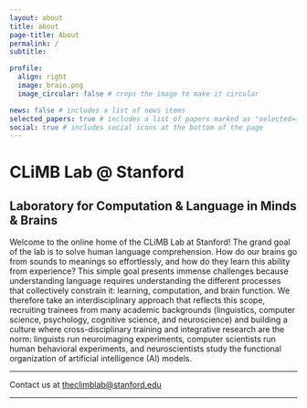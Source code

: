```yaml
---
layout: about
title: about
page-title: About
permalink: /
subtitle: 

profile:
  align: right
  image: brain.png
  image_circular: false # crops the image to make it circular

news: false # includes a list of news items
selected_papers: true # includes a list of papers marked as "selected={true}"
social: true # includes social icons at the bottom of the page
---
```


# CLiMB Lab @ Stanford
## Laboratory for Computation & Language in Minds & Brains

Welcome to the online home of the CLiMB Lab at Stanford! 
The grand goal of the lab is to solve human language comprehension. How do our brains go from sounds to
meanings so effortlessly, and how do they learn this ability from experience? This simple goal presents
immense challenges because understanding language requires understanding the different processes that collectively
constrain it: learning, computation, and brain function. We therefore take an interdisciplinary approach that 
reflects this scope, recruiting trainees from many academic backgrounds (linguistics, computer science, 
psychology, cognitive science, and neuroscience) and building a culture where cross-disciplinary training
and integrative research are the norm: linguists run neuroimaging experiments, computer scientists 
run human behavioral experiments, and neuroscientists study the functional organization of artificial intelligence 
(AI) models.


---

Contact us at <i class="fa fa-envelope"></i> 
<a href= "mailto:theclimblab@stanford.edu">theclimblab@stanford.edu</a>

--- 
